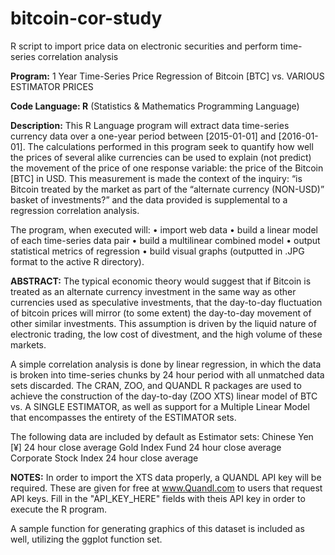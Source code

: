 # bitcoin-cor-study
R script to import price data on electronic securities and perform time-series correlation analysis

**Program:** 1 Year Time-Series Price Regression of Bitcoin [BTC] vs. VARIOUS ESTIMATOR PRICES

**Code Language: R** (Statistics & Mathematics Programming Language)

**Description:** This R Language program will extract data time-series currency data over a one-year period between [2015-01-01] and [2016-01-01].  The calculations performed in this program seek to quantify how well the prices of several alike currencies can be used to explain (not predict) the movement of the price of one response variable: the price of the Bitcoin [BTC] in USD.  This measurement is made the context of the inquiry: “is Bitcoin treated by the market as part of the “alternate currency (NON-USD)” basket of investments?” and the data provided is supplemental to a regression correlation analysis.  

The program, when executed will: 
• import web data
• build a linear model of each time-series data pair
• build a multilinear combined model
• output statistical metrics of regression
• build visual graphs (outputted in .JPG format to the active R directory).

**ABSTRACT:**
The typical economic theory would suggest that if Bitcoin is treated as an alternate currency investment in the same way as other currencies used as speculative investments, that the day-to-day fluctuation of bitcoin prices will mirror (to some extent) the day-to-day movement of other similar investments.  This assumption is driven by the liquid nature of electronic trading, the low cost of divestment, and the high volume of these markets.

A simple correlation analysis is done by linear regression, in which the data is broken into time-series chunks by 24 hour period with all unmatched data sets discarded.  The CRAN, ZOO, and QUANDL R packages are used to achieve the construction of the day-to-day (ZOO XTS) linear model of BTC vs. A SINGLE ESTIMATOR, as well as support for a Multiple Linear Model that encompasses the entirety of the ESTIMATOR sets.

The following data are included by default as Estimator sets:
	Chinese Yen [¥] 24 hour close average
	Gold Index Fund 24 hour close average
	Corporate Stock Index 24 hour close average
  
 **NOTES:**
 In order to import the XTS data properly, a QUANDL API key will be required.  These are given for free at www.Quandl.com to users that request API keys.  Fill in the "API_KEY_HERE" fields with theis API key in order to execute the R program.
 
 A sample function for generating graphics of this dataset is included as well, utilizing the ggplot function set.
 

